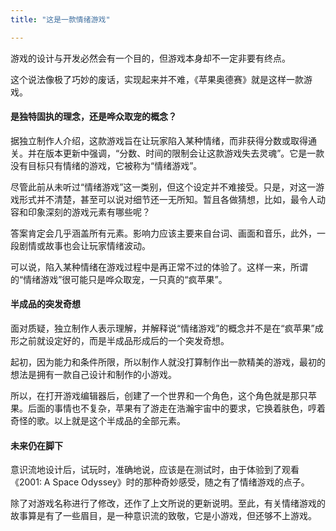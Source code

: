 ```yaml
---
title: "这是一款情绪游戏"

---
```


游戏的设计与开发必然会有一个目的，但游戏本身却不一定非要有终点。

这个说法像极了巧妙的废话，实现起来并不难，《苹果奥德赛》就是这样一款游戏。

#### 是独特固执的理念，还是哗众取宠的概念？

据独立制作人介绍，这款游戏旨在让玩家陷入某种情绪，而非获得分数或取得通关。并在版本更新中强调，“分数、时间的限制会让这款游戏失去灵魂”。它是一款没有目标只有情绪的游戏，它被称为“情绪游戏”。

尽管此前从未听过“情绪游戏”这一类别，但这个设定并不难接受。只是，对这一游戏形式并不清楚，甚至可以说对细节还一无所知。暂且各做猜想，比如，最令人动容和印象深刻的游戏元素有哪些呢？

答案肯定会几乎涵盖所有元素。影响力应该主要来自台词、画面和音乐，此外，一段剧情或故事也会让玩家情绪波动。

可以说，陷入某种情绪在游戏过程中是再正常不过的体验了。这样一来，所谓的“情绪游戏”很可能只是哗众取宠，一只真的“疯苹果”。

#### 半成品的突发奇想

面对质疑，独立制作人表示理解，并解释说“情绪游戏”的概念并不是在“疯苹果”成形之前就设定好的，而是半成品形成后的一个突发奇想。

起初，因为能力和条件所限，所以制作人就没打算制作出一款精美的游戏，最初的想法是拥有一款自己设计和制作的小游戏。

所以，在打开游戏编辑器后，创建了一个世界和一个角色，这个角色就是那只苹果。后面的事情也不复杂，苹果有了游走在浩瀚宇宙中的要求，它换着肤色，哼着奇怪的歌。以上就是这个半成品的全部元素。

#### 未来仍在脚下

意识流地设计后，试玩时，准确地说，应该是在测试时，由于体验到了观看《2001: A Space Odyssey》时的那种奇妙感受，随之有了情绪游戏的点子。

除了对游戏名称进行了修改，还作了上文所说的更新说明。至此，有关情绪游戏的故事算是有了一些眉目，是一种意识流的致敬，它是小游戏，但还够不上游戏。
